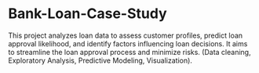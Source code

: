 # Bank-Loan-Case-Study
This project analyzes loan data to assess customer profiles, predict loan approval likelihood, and identify factors influencing loan decisions. It aims to streamline the loan approval process and minimize risks. (Data cleaning, Exploratory Analysis, Predictive Modeling, Visualization).
